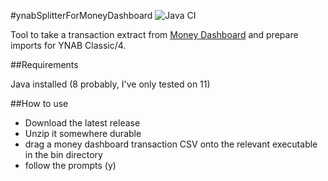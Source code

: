 #ynabSplitterForMoneyDashboard
![Java CI](https://github.com/AledLewis/ynabSplitterForMoneyDashboard/workflows/Java%20CI/badge.svg)

Tool to take a transaction extract from [Money Dashboard](https://www.moneydashboard.com/) and prepare imports for YNAB Classic/4.  

##Requirements

Java installed (8 probably, I've only tested on 11)

##How to use

* Download the latest release
* Unzip it somewhere durable
* drag a money dashboard transaction CSV onto the relevant executable in the bin directory
* follow the prompts (y)



 